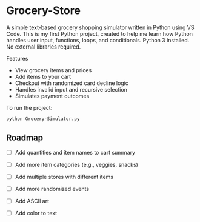 # Grocery-Store

A simple text-based grocery shopping simulator written in Python using VS Code. This is my first Python project, created to help me learn how Python handles user input, functions, loops, and conditionals. Python 3 installed. No external libraries required.

Features

- View grocery items and prices
- Add items to your cart
- Checkout with randomized card decline logic
- Handles invalid input and recursive selection
- Simulates payment outcomes

To run the project:

```bash
python Grocery-Simulator.py
```
## Roadmap
- [ ] Add quantities and item names to cart summary

- [ ] Add more item categories (e.g., veggies, snacks)

- [ ] Add multiple stores with different items

- [ ] Add more randomized events

- [ ] Add ASCII art

- [ ] Add color to text
